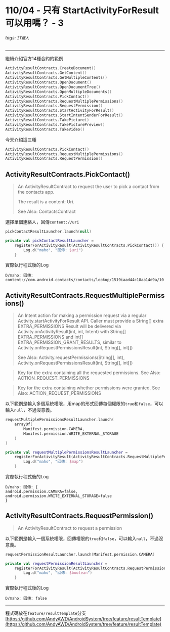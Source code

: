 # 110/04 - 只有 StartActivityForResult 可以用嗎？ - 3

###### tags: `IT鐵人`

***

繼續介紹官方14種合約的範例

````kotlin
ActivityResultContracts.CreateDocument()
ActivityResultContracts.GetContent()
ActivityResultContracts.GetMultipleContents()
ActivityResultContracts.OpenDocument()
ActivityResultContracts.OpenDocumentTree()
ActivityResultContracts.OpenMultipleDocuments()
ActivityResultContracts.PickContact()
ActivityResultContracts.RequestMultiplePermissions()
ActivityResultContracts.RequestPermission()
ActivityResultContracts.StartActivityForResult()
ActivityResultContracts.StartIntentSenderForResult()
ActivityResultContracts.TakePicture()
ActivityResultContracts.TakePicturePreview()
ActivityResultContracts.TakeVideo()
````

今天介紹這三種

````kotlin
ActivityResultContracts.PickContact()
ActivityResultContracts.RequestMultiplePermissions()
ActivityResultContracts.RequestPermission()
````

## ActivityResultContracts.PickContact()

> An ActivityResultContract to request the user to pick a contact from the contacts app.
>
>The result is a content: Uri.
>
>See Also:
ContactsContract

選擇單個連絡人，回傳`content://uri`

````kotlin
pickContactResultLauncher.launch(null)
````

````kotlin
private val pickContactResultLauncher =
    registerForActivityResult(ActivityResultContracts.PickContact()) { uri ->
        Log.d("maho", "回傳: $uri")
    }
````

實際執行程式後的Log

````
D/maho: 回傳: content://com.android.contacts/contacts/lookup/1519iaad44c18aa14d9a/10
````

## ActivityResultContracts.RequestMultiplePermissions()

> An Intent action for making a permission request via a regular Activity.startActivityForResult API. Caller must provide a String[] extra EXTRA_PERMISSIONS Result will be delivered via Activity.onActivityResult(int, int, Intent) with String[] EXTRA_PERMISSIONS and int[] EXTRA_PERMISSION_GRANT_RESULTS, similar to Activity.onRequestPermissionsResult(int, String[], int[])
>
>See Also:
Activity.requestPermissions(String[], int), Activity.onRequestPermissionsResult(int, String[], int[])

> Key for the extra containing all the requested permissions. See Also:
ACTION_REQUEST_PERMISSIONS

> Key for the extra containing whether permissions were granted. See Also:
ACTION_REQUEST_PERMISSIONS

以下範例是輸入多個系統權限，用map的形式回傳每個權限的`true`和`false`，可以輸入`null`，不過沒意義。

````kotlin
requestMultiplePermissionsResultLauncher.launch(
    arrayOf(
        Manifest.permission.CAMERA,
        Manifest.permission.WRITE_EXTERNAL_STORAGE
    )
)
````

````kotlin
private val requestMultiplePermissionsResultLauncher =
    registerForActivityResult(ActivityResultContracts.RequestMultiplePermissions()) { map ->
        Log.d("maho", "回傳: $map")
    }
````

實際執行程式後的Log

````
D/maho: 回傳: {
android.permission.CAMERA=false, 
android.permission.WRITE_EXTERNAL_STORAGE=false
}
````

## ActivityResultContracts.RequestPermission()

> An ActivityResultContract to request a permission

以下範例是輸入一個系統權限，回傳權限的`true`和`false`，可以輸入`null`，不過沒意義。

````kotlin
requestPermissionResultLauncher.launch(Manifest.permission.CAMERA)
````

````kotlin
private val requestPermissionResultLauncher =
    registerForActivityResult(ActivityResultContracts.RequestPermission()) { boolean ->
        Log.d("maho", "回傳: $boolean")
    }
````

實際執行程式後的Log

````
D/maho: 回傳: false
````

***
程式碼放在`feature/resultTemplate`分支  
[https://github.com/AndyAWD/AndroidSystem/tree/feature/resultTemplate](https://github.com/AndyAWD/AndroidSystem/tree/feature/resultTemplate)